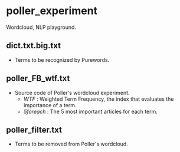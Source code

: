 # poller_experiment
Wordcloud, NLP playground.

## dict.txt.big.txt
- Terms to be recognized by Purewords.

## poller_FB_wtf.txt
- Source code of Poller's wordcloud experiment.
  - *WTF* : Weighted Term Frequency, the index that evaluates the importance of a term.
  - *5foreach* : The 5 most important articles for each term.

## poller_filter.txt
- Terms to be removed from Poller's wordcloud.
